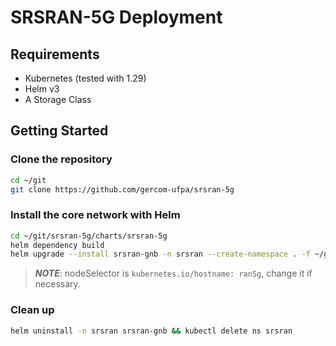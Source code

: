 # SRSRAN-5G Deployment

## Requirements

- Kubernetes (tested with 1.29)
- Helm v3
- A Storage Class

## Getting Started

### Clone the repository

```sh
cd ~/git
git clone https://github.com/gercom-ufpa/srsran-5g
```

### Install the core network with Helm

```sh
cd ~/git/srsran-5g/charts/srsran-5g
helm dependency build
helm upgrade --install srsran-gnb -n srsran --create-namespace . -f ~/git/usap-5g/configs/srsran/values-gnb-zmq.yaml
```

> **_NOTE_**: nodeSelector is `kubernetes.io/hostname: ran5g`, change it if necessary.

### Clean up

```sh
helm uninstall -n srsran srsran-gnb && kubectl delete ns srsran
```